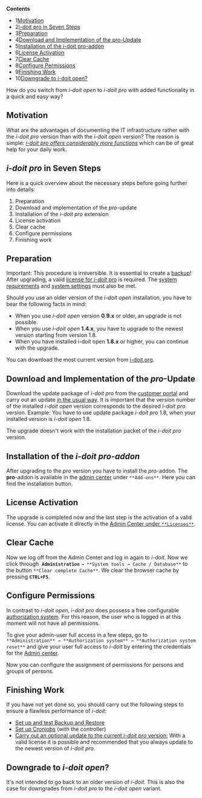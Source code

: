 **Contents**

*   1[Motivation](#Upgradefromidoitopentoidoitpro-Motivation)
*   2[i-doit pro in Seven Steps](#Upgradefromidoitopentoidoitpro-i-doitproinSevenSteps)
*   3[Preparation](#Upgradefromidoitopentoidoitpro-Preparation)
*   4[Download and Implementation of the pro-Update](#Upgradefromidoitopentoidoitpro-DownloadandImplementationofthepro-Update)
*   5[Installation of the i-doit pro-addon](#Upgradefromidoitopentoidoitpro-Installationofthei-doitpro-addon)
*   6[License Activation](#Upgradefromidoitopentoidoitpro-LicenseActivation)
*   7[Clear Cache](#Upgradefromidoitopentoidoitpro-ClearCache)
*   8[Configure Permissions](#Upgradefromidoitopentoidoitpro-ConfigurePermissions)
*   9[Finishing Work](#Upgradefromidoitopentoidoitpro-FinishingWork)
*   10[Downgrade to i-doit open?](#Upgradefromidoitopentoidoitpro-Downgradetoi-doitopen?)

How do you switch from _i-doit_ _open_ to _i-doit pro_ with added functionality in a quick and easy way?

Motivation
----------

What are the advantages of documenting the IT infrastructure rather with the _i-doit pro_ version than with the _i-doit_ _open_ version? The reason is simple: _[i-doit pro offers considerably more functions](https://www.i-doit.org/cmdb-it-documentation/)_ which can be of great help for your daily work.

_i-doit pro_ in Seven Steps
---------------------------

Here is a quick overview about the necessary steps before going further into details:

1.  Preparation
2.  Download and implementation of the _pro_\-update
3.  Installation of the _i-doit pro_ extension
4.  License activation
5.  Clear cache
6.  Configure permissions
7.  Finishing work

Preparation
-----------

Important: This procedure is irreversible. It is essential to create a [backup](/display/en/Backup+and+Recovery)! After upgrading, a valid [license for _i-doit_ pro](/display/en/Activate+License) is required. The [system requirements](/display/en/System+Requirements) and [system settings](/display/en/System+Settings) must also be met.

Should you use an older version of the _i-doit open_ installation, you have to bear the following facts in mind:

*   When you use _i-doit open_ version **0.9.x** or older, an upgrade is not possible.
*   When you use _i-doit open_ **1.4.x**, you have to upgrade to the newest version starting from version 1.8.
*   When you have installed i-doit open **1.8.x** or higher, you can continue with the upgrade.

You can download the most current version from [i-doit.org](http://i-doit.org/).

Download and Implementation of the _pro_\-Update
------------------------------------------------

Download the update package of _i-doit pro_ from the [customer portal](/display/en/Customer+Portal) and carry out an update [in the usual way](/display/en/Update). It is important that the version number of the installed _i-doit open_ version corresponds to the desired _i-doit pro_ version. Example: You have to use update package _i-doit pro_ 1.8, when your installed version is _i-doit open_ 1.8.

The upgrade doesn't work with the installation packet of the _i-doit pro_ version.

Installation of the _i-doit pro-addon_
--------------------------------------

After upgrading to the _pro_ version you have to install the _pro_\-addon. The __pro__\-addon is available in the [admin center](/display/en/Admin+Center) under `**Add-ons**`. Here you can find the installation button.

License Activation
------------------

The upgrade is completed now and the last step is the activation of a valid license. You can activate it directly in the [Admin Center under `**Licenses**`](/display/en/Activate+License).

Clear Cache
-----------

Now we log off from the Admin Center and log in again to _i-doit_. Now we click through  **`Administration`** `→ **System tools → Cache / Database**` to the button `**Clear complete Cache**`. We clear the browser cache by pressing **`CTRL+F5`**.

Configure Permissions
---------------------

In contrast to _i-doit open, i-doit pro_ does possess a free configurable [authorization system](/display/en/Authorization+System). For this reason, the user who is logged in at this moment will not have all permissions.

To give your admin-user full access in a few steps, go to `**Administration** → **Authorization system** → **Authorization system reset**` and give your user full access to _i-doit_ by entering the credentials for the [Admin center](/display/en/Admin+Center).

Now you can configure the assignment of permissions for persons and groups of persons.

Finishing Work
--------------

If you have not yet done so, you should carry out the following steps to ensure a flawless performance of _i-doit_:

*   [Set up and test Backup and Restore](/display/en/Backup+and+Recovery)
*   [Set up Cronjobs](/display/en/CLI) (with the controller)
*   [Carry out an optional update to the current _i-doit pro_ version:](/display/en/Update) With a valid license it is possible and recommended that you always update to the newest version of _i-doit pro_.  
    

Downgrade to _i-doit open_?
---------------------------

It's not intended to go back to an older version of _i-doit_. This is also the case for downgrades from _i-doit pro_ to the _i-doit open_ variant.
